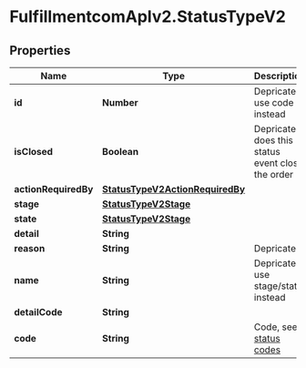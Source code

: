 # FulfillmentcomApIv2.StatusTypeV2

## Properties
Name | Type | Description | Notes
------------ | ------------- | ------------- | -------------
**id** | **Number** | Depricated, use code instead | [optional] 
**isClosed** | **Boolean** | Depricated, does this status event close the order | [optional] 
**actionRequiredBy** | [**StatusTypeV2ActionRequiredBy**](StatusTypeV2ActionRequiredBy.md) |  | [optional] 
**stage** | [**StatusTypeV2Stage**](StatusTypeV2Stage.md) |  | 
**state** | [**StatusTypeV2Stage**](StatusTypeV2Stage.md) |  | 
**detail** | **String** |  | [optional] 
**reason** | **String** | Depricated | [optional] 
**name** | **String** | Depricated, use stage/state instead | [optional] 
**detailCode** | **String** |  | 
**code** | **String** | Code, see [status codes](#section/Getting-Started/Status-Codes) | 
